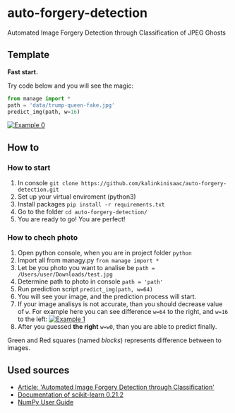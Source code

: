 # auto-forgery-detection
Automated Image Forgery Detection through Classification of JPEG Ghosts

## Template

**Fast start.**

Try code below and you will see the magic:
```python
from manage import *
path = 'data/trump-queen-fake.jpg'
predict_img(path, w=16)
```
[![Example 0](https://a.radikal.ru/a22/1906/83/44d48d4a82a3.png "Example 0")](https://a.radikal.ru/a22/1906/83/44d48d4a82a3.png "Example 0")

## How to

### How to start

1. In console `git clone https://github.com/kalinkinisaac/auto-forgery-detection.git`
2. Set up your virtual enviroment (python3)
3. Install packages `pip install -r requirements.txt`
4. Go to the folder `cd auto-forgery-detection/`
5. You are ready to go! You are perfect!

### How to chech photo

1. Open python console, when you are in project folder `python`
2. Import all from managy.py `from manage import *`
3. Let be you photo you want to analise be `path = /Users/user/Downloads/test.jpg`
4. Determine path to photo in console `path = 'path'`
5. Run prediction script `predict_img(path, w=64)`
6. You will see your image, and the prediction process will start.
7. If your image analisys is not accurate, than you should decrease value of `w`. 
For example here you can see difference `w=64` to the right, and `w=16` to the left:
[![Example 1](https://a.radikal.ru/a10/1906/40/1718c4fde245.png "Example 1")](https://a.radikal.ru/a10/1906/40/1718c4fde245.png "Example 1")
8. After you guessed **the right** `w=w0`, than you are able to predict finally.

Green and Red squares (named *blocks*) represents difference between to images.

## Used sources

- [Article: 'Automated Image Forgery Detection through Classification'](http://www5.informatik.uni-erlangen.de/Forschung/Publikationen/2012/Zach12-AIF.pdf "Automated Image Forgery Detection through Classification")
- [Documentation of scikit-learn 0.21.2](https://scikit-learn.org/stable/documentation.html "Documentation of scikit-learn 0.21.2")
- [NumPy User Guide](https://docs.scipy.org/doc/numpy/user/index.html#user "NumPy User Guide")
